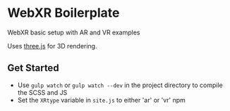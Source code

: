# WebXR Boilerplate
WebXR basic setup with AR and VR examples

Uses [three.js](https://threejs.org/) for 3D rendering.

## Get Started
 - Use `gulp watch` or `gulp watch --dev` in the project directory to compile the SCSS and JS
 - Set the `XRtype` variable in `site.js` to either 'ar' or 'vr'
npm
